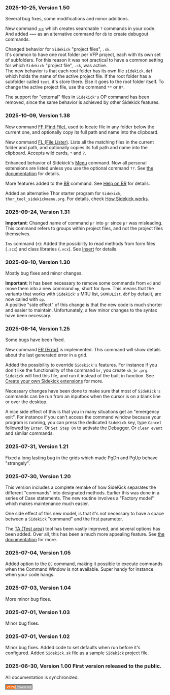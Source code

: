 ### 2025-10-25, Version 1.50

Several bug fixes, some modifications and minor additions.

New command [==](documents/skdb.md) which creates searchable `?` commands in your code.  
And added `===` as an alternative command for `db` to create debugout commands.

Changed behavior for `Sidekick` "project files", `.sk`.  
It's common to have one root folder per VFP project, each with its own set of subfolders. For this reason it was not practical to have a common setting for which `Sidekick` "project file", `.sk`, was active.  
The new behavior is that each root folder has its own file `sidekick.def` which holds the name of the active project file. If the root folder has a subfolder called `text`, it's store there. Else it goes to the root folder itself.
To change the active project file, use the command `**` or `0*`.  

The support for "external" files in `Sidekick's` OP command has been removed, since the same behavior is achieved by other Sidekick features. 

### 2025-10-09, Version 1.38

New command [FF (Find File)](documents/skff.md), used to locate file in any folder below the current one, and optionally copy its full path and name into the clipboard. 

New command [FL (File Lister)](documents/skfl.md). Lists all the matching files in the current folder and path, and optionally copies its full path and name into the clipboard. Accepts wild cards, `*` and `?`. 

Enhanced behavior of Sidekick's [Menu](documents/skmnu.md) command. Now all personal extensions are listed unless you use the optional command `??`. See [the documentation](documents/skmnu.md) for details.  

More features added to the [BR](documents/skbr.md) command. See [Help on BR](documents/skbr.md) for details.  

Added an alternative Thor starter program for `Sidekick`, `thor_tool_sidekickmenu.prg`. For details, check [How Sidekick works](documents/skhow.md).  

### 2025-09-24, Version 1.31

**Important**: Changed name of command `pr` into `gr` since `pr` was misleading. This command refers to groups within project files, and not the project files themselves.

`Ins` command (`+`): Added the possibility to read methods from form files (`.scx`) and class libraries (`.vcx`). See [Insert](documents/skins.md) for details.

### 2025-09-10, Version 1.30

Mostly bug fixes and minor changes.  

**Important**: It has been necessary to remove some commands from `ed` and move them into a new command `op`, short for `Open`. This means that the variants that works with `Sidekick's` MRU list, `SKMRUList.dbf` by default, are now called with `op`.  
A positive "side effect" of this change is that the new code is much shorter and easier to maintain. Unfortunately, a few minor changes to the syntax have been necessary.

### 2025-08-14, Version 1.25

Some bugs have been fixed.  

New command [ER (Error)](documents/skerr.md) is implemented. This command will show details about the last generated error in a grid.  

Added the possibility to override `Sidekick's` features. For instance if you don't like the functionality of the command `br`, you create `sk_br.prg`. `Sidekick` will find this file, and run it instead of the built in function. See [Create your own Sidekick extensions](documents/skext.md) for more.

Necessary changes have been done to make sure that most of `SideKick's` commands can be run from an inputbox when the cursor is on a blank line or over the desktop.  

A nice side effect of this is that you in many situations get an "emergency exit". For instance if you can't access the command window because your program is running, you can press the dedicated `SideKick` key, type `Cancel` followed by `Enter`. Or `Set Step On` to activate the Debugger. Or `clear event` and similar commands.

### 2025-07-31, Version 1.21
Fixed a long lasting bug in the grids which made PgDn and PgUp behave "strangely". 

### 2025-07-30, Version 1.20
This version includes a complete remake of how SideKick separates the different "commands" into designated methods. Earlier this was done in a series of Case statements. The new routine involves a "Factory model" which makes maintenance much easier.  

One side effect of this new model, is that it's not necessary to have a space between a `Sidekick` "command" and the first parameter.  

The [TA (Test area)](documents/skta.md) tool has been vastly improved, and several options has been added. Over all, this has been a much more appealing feature. See [the documentation](documents/skta.md) for more.  



### 2025-07-04, Version 1.05
Added option to the `EC` command, making it possible to execute commands when the Command Window is not available. Super handy for instance when your code hangs.

### 2025-07-03, Version 1.04
More minor bug fixes.

### 2025-07-01, Version 1.03
Minor bug fixes.

### 2025-07-01, Version 1.02

Minor bug fixes. Added code to set defaults when run before it's configured.
Added `Sidekick.sk` file as a sample `Sidekick` project file.

### 2025-06-30, Version 1.00 First version released to the public.

All documentation is synchronized.



 

![Picture](./documents/Images/vfpxpoweredby_alternative.gif)
